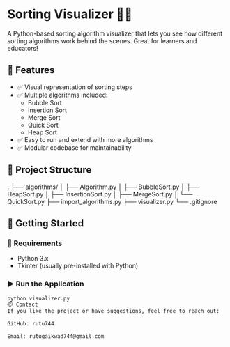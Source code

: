 # Sorting Visualizer 🧮✨

A Python-based sorting algorithm visualizer that lets you see how different sorting algorithms work behind the scenes. Great for learners and educators!

## 📌 Features

- ✅ Visual representation of sorting steps
- ✅ Multiple algorithms included:
  - Bubble Sort
  - Insertion Sort
  - Merge Sort
  - Quick Sort
  - Heap Sort
- ✅ Easy to run and extend with more algorithms
- ✅ Modular codebase for maintainability

## 📂 Project Structure

. ├── algorithms/ │ ├── Algorithm.py │ ├── BubbleSort.py │ ├── HeapSort.py │ ├── InsertionSort.py │ ├── MergeSort.py │ └── QuickSort.py ├── import_algorithms.py ├── visualizer.py └── .gitignore

## 🚀 Getting Started

### 🔧 Requirements

- Python 3.x
- Tkinter (usually pre-installed with Python)

### ▶️ Run the Application

```bash
python visualizer.py
📫 Contact
If you like the project or have suggestions, feel free to reach out:

GitHub: rutu744

Email: rutugaikwad744@gmail.com
